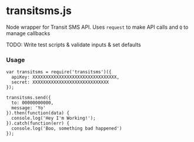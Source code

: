 transitsms.js
=============

Node wrapper for Transit SMS API. Uses `request` to make API calls and `Q` to manage callbacks

TODO: Write test scripts & validate inputs & set defaults

### Usage
```
var transitsms = require('transitsms')({
  apiKey: XXXXXXXXXXXXXXXXXXXXXXXXXXXXXXXX,
  secret: XXXXXXXXXXXXXXXXXXXXXXXXXXXXX
});

transitsms.send({
  to: 00000000000,
  message: 'Yo'
}).then(function(data) {
  console.log('Hey I'm Working!');
}).catch(function(err) {
  console.log('Boo, something bad happened')
});
````
